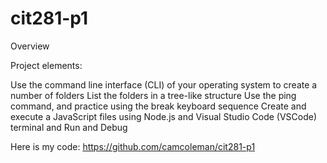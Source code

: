 # cit281-p1
Overview

Project elements:

Use the command line interface (CLI) of your operating system to create a number of folders
List the folders in a tree-like structure
Use the ping command, and practice using the break keyboard sequence
Create and execute a JavaScript files using Node.js and Visual Studio Code (VSCode) terminal and Run and Debug

Here is my code: https://github.com/camcoleman/cit281-p1
